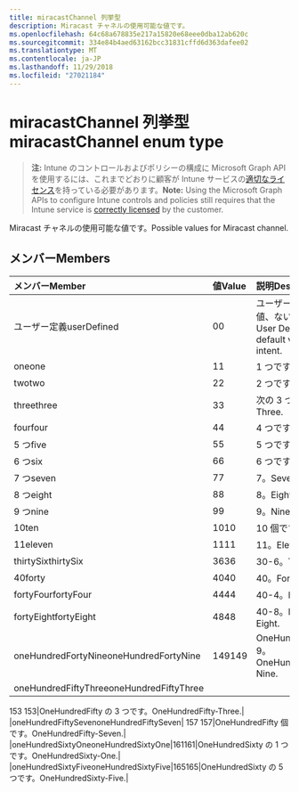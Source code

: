 ```yaml
---
title: miracastChannel 列挙型
description: Miracast チャネルの使用可能な値です。
ms.openlocfilehash: 64c68a678835e217a15820e68eee0dba12ab620c
ms.sourcegitcommit: 334e84b4aed63162bcc31831cffd6d363dafee02
ms.translationtype: MT
ms.contentlocale: ja-JP
ms.lasthandoff: 11/29/2018
ms.locfileid: "27021184"
---
```

# <a name="miracastchannel-enum-type"></a><span data-ttu-id="9b612-103">miracastChannel 列挙型</span><span class="sxs-lookup"><span data-stu-id="9b612-103">miracastChannel enum type</span></span>

> <span data-ttu-id="9b612-104">**注:** Intune のコントロールおよびポリシーの構成に Microsoft Graph API を使用するには、これまでどおりに顧客が Intune サービスの[適切なライセンス](https://go.microsoft.com/fwlink/?linkid=839381)を持っている必要があります。</span><span class="sxs-lookup"><span data-stu-id="9b612-104">**Note:** Using the Microsoft Graph APIs to configure Intune controls and policies still requires that the Intune service is [correctly licensed](https://go.microsoft.com/fwlink/?linkid=839381) by the customer.</span></span>

<span data-ttu-id="9b612-105">Miracast チャネルの使用可能な値です。</span><span class="sxs-lookup"><span data-stu-id="9b612-105">Possible values for Miracast channel.</span></span>
## <a name="members"></a><span data-ttu-id="9b612-106">メンバー</span><span class="sxs-lookup"><span data-stu-id="9b612-106">Members</span></span>
|<span data-ttu-id="9b612-107">メンバー</span><span class="sxs-lookup"><span data-stu-id="9b612-107">Member</span></span>|<span data-ttu-id="9b612-108">値</span><span class="sxs-lookup"><span data-stu-id="9b612-108">Value</span></span>|<span data-ttu-id="9b612-109">説明</span><span class="sxs-lookup"><span data-stu-id="9b612-109">Description</span></span>|
|:---|:---|:---|
|<span data-ttu-id="9b612-110">ユーザー定義</span><span class="sxs-lookup"><span data-stu-id="9b612-110">userDefined</span></span>|<span data-ttu-id="9b612-111">0</span><span class="sxs-lookup"><span data-stu-id="9b612-111">0</span></span>|<span data-ttu-id="9b612-112">ユーザー定義、既定値、ない目的。</span><span class="sxs-lookup"><span data-stu-id="9b612-112">User Defined, default value, no intent.</span></span>|
|<span data-ttu-id="9b612-113">one</span><span class="sxs-lookup"><span data-stu-id="9b612-113">one</span></span>|<span data-ttu-id="9b612-114">1</span><span class="sxs-lookup"><span data-stu-id="9b612-114">1</span></span>|<span data-ttu-id="9b612-115">1 つです。</span><span class="sxs-lookup"><span data-stu-id="9b612-115">One.</span></span>|
|<span data-ttu-id="9b612-116">two</span><span class="sxs-lookup"><span data-stu-id="9b612-116">two</span></span>|<span data-ttu-id="9b612-117">2</span><span class="sxs-lookup"><span data-stu-id="9b612-117">2</span></span>|<span data-ttu-id="9b612-118">2 つです。</span><span class="sxs-lookup"><span data-stu-id="9b612-118">Two.</span></span>|
|<span data-ttu-id="9b612-119">three</span><span class="sxs-lookup"><span data-stu-id="9b612-119">three</span></span>|<span data-ttu-id="9b612-120">3</span><span class="sxs-lookup"><span data-stu-id="9b612-120">3</span></span>|<span data-ttu-id="9b612-121">次の 3 つです。</span><span class="sxs-lookup"><span data-stu-id="9b612-121">Three.</span></span>|
|<span data-ttu-id="9b612-122">four</span><span class="sxs-lookup"><span data-stu-id="9b612-122">four</span></span>|<span data-ttu-id="9b612-123">4</span><span class="sxs-lookup"><span data-stu-id="9b612-123">4</span></span>|<span data-ttu-id="9b612-124">4 つです。</span><span class="sxs-lookup"><span data-stu-id="9b612-124">Four.</span></span>|
|<span data-ttu-id="9b612-125">5 つ</span><span class="sxs-lookup"><span data-stu-id="9b612-125">five</span></span>|<span data-ttu-id="9b612-126">5</span><span class="sxs-lookup"><span data-stu-id="9b612-126">5</span></span>|<span data-ttu-id="9b612-127">5 つです。</span><span class="sxs-lookup"><span data-stu-id="9b612-127">Five.</span></span>|
|<span data-ttu-id="9b612-128">6 つ</span><span class="sxs-lookup"><span data-stu-id="9b612-128">six</span></span>|<span data-ttu-id="9b612-129">6</span><span class="sxs-lookup"><span data-stu-id="9b612-129">6</span></span>|<span data-ttu-id="9b612-130">6 つです。</span><span class="sxs-lookup"><span data-stu-id="9b612-130">Six.</span></span>|
|<span data-ttu-id="9b612-131">7 つ</span><span class="sxs-lookup"><span data-stu-id="9b612-131">seven</span></span>|<span data-ttu-id="9b612-132">7</span><span class="sxs-lookup"><span data-stu-id="9b612-132">7</span></span>|<span data-ttu-id="9b612-133">7。</span><span class="sxs-lookup"><span data-stu-id="9b612-133">Seven.</span></span>|
|<span data-ttu-id="9b612-134">8 つ</span><span class="sxs-lookup"><span data-stu-id="9b612-134">eight</span></span>|<span data-ttu-id="9b612-135">8</span><span class="sxs-lookup"><span data-stu-id="9b612-135">8</span></span>|<span data-ttu-id="9b612-136">8。</span><span class="sxs-lookup"><span data-stu-id="9b612-136">Eight.</span></span>|
|<span data-ttu-id="9b612-137">9 つ</span><span class="sxs-lookup"><span data-stu-id="9b612-137">nine</span></span>|<span data-ttu-id="9b612-138">9</span><span class="sxs-lookup"><span data-stu-id="9b612-138">9</span></span>|<span data-ttu-id="9b612-139">9。</span><span class="sxs-lookup"><span data-stu-id="9b612-139">Nine.</span></span>|
|<span data-ttu-id="9b612-140">10</span><span class="sxs-lookup"><span data-stu-id="9b612-140">ten</span></span>|<span data-ttu-id="9b612-141">10</span><span class="sxs-lookup"><span data-stu-id="9b612-141">10</span></span>|<span data-ttu-id="9b612-142">10 個です。</span><span class="sxs-lookup"><span data-stu-id="9b612-142">Ten.</span></span>|
|<span data-ttu-id="9b612-143">11</span><span class="sxs-lookup"><span data-stu-id="9b612-143">eleven</span></span>|<span data-ttu-id="9b612-144">11</span><span class="sxs-lookup"><span data-stu-id="9b612-144">11</span></span>|<span data-ttu-id="9b612-145">11。</span><span class="sxs-lookup"><span data-stu-id="9b612-145">Eleven.</span></span>|
|<span data-ttu-id="9b612-146">thirtySix</span><span class="sxs-lookup"><span data-stu-id="9b612-146">thirtySix</span></span>|<span data-ttu-id="9b612-147">36</span><span class="sxs-lookup"><span data-stu-id="9b612-147">36</span></span>|<span data-ttu-id="9b612-148">30-6。</span><span class="sxs-lookup"><span data-stu-id="9b612-148">Thirty-Six.</span></span>|
|<span data-ttu-id="9b612-149">40</span><span class="sxs-lookup"><span data-stu-id="9b612-149">forty</span></span>|<span data-ttu-id="9b612-150">40</span><span class="sxs-lookup"><span data-stu-id="9b612-150">40</span></span>|<span data-ttu-id="9b612-151">40。</span><span class="sxs-lookup"><span data-stu-id="9b612-151">Forty.</span></span>|
|<span data-ttu-id="9b612-152">fortyFour</span><span class="sxs-lookup"><span data-stu-id="9b612-152">fortyFour</span></span>|<span data-ttu-id="9b612-153">44</span><span class="sxs-lookup"><span data-stu-id="9b612-153">44</span></span>|<span data-ttu-id="9b612-154">40-4。</span><span class="sxs-lookup"><span data-stu-id="9b612-154">Forty-Four.</span></span>|
|<span data-ttu-id="9b612-155">fortyEight</span><span class="sxs-lookup"><span data-stu-id="9b612-155">fortyEight</span></span>|<span data-ttu-id="9b612-156">48</span><span class="sxs-lookup"><span data-stu-id="9b612-156">48</span></span>|<span data-ttu-id="9b612-157">40-8。</span><span class="sxs-lookup"><span data-stu-id="9b612-157">Forty-Eight.</span></span>|
|<span data-ttu-id="9b612-158">oneHundredFortyNine</span><span class="sxs-lookup"><span data-stu-id="9b612-158">oneHundredFortyNine</span></span>|<span data-ttu-id="9b612-159">149</span><span class="sxs-lookup"><span data-stu-id="9b612-159">149</span></span>|<span data-ttu-id="9b612-160">OneHundredForty 9。</span><span class="sxs-lookup"><span data-stu-id="9b612-160">OneHundredForty-Nine.</span></span>|
|<span data-ttu-id="9b612-161">oneHundredFiftyThree</span><span class="sxs-lookup"><span data-stu-id="9b612-161">oneHundredFiftyThree</span></span>|<span data-ttu-id="9b612-162"> 
153 
</span><span class="sxs-lookup"><span data-stu-id="9b612-162">153</span></span>|<span data-ttu-id="9b612-163">OneHundredFifty の 3 つです。</span><span class="sxs-lookup"><span data-stu-id="9b612-163">OneHundredFifty-Three.</span></span>|
|<span data-ttu-id="9b612-164">oneHundredFiftySeven</span><span class="sxs-lookup"><span data-stu-id="9b612-164">oneHundredFiftySeven</span></span>|<span data-ttu-id="9b612-165"> 
157 
</span><span class="sxs-lookup"><span data-stu-id="9b612-165">157</span></span>|<span data-ttu-id="9b612-166">OneHundredFifty 個です。</span><span class="sxs-lookup"><span data-stu-id="9b612-166">OneHundredFifty-Seven.</span></span>|
|<span data-ttu-id="9b612-167">oneHundredSixtyOne</span><span class="sxs-lookup"><span data-stu-id="9b612-167">oneHundredSixtyOne</span></span>|<span data-ttu-id="9b612-168">161</span><span class="sxs-lookup"><span data-stu-id="9b612-168">161</span></span>|<span data-ttu-id="9b612-169">OneHundredSixty の 1 つです。</span><span class="sxs-lookup"><span data-stu-id="9b612-169">OneHundredSixty-One.</span></span>|
|<span data-ttu-id="9b612-170">oneHundredSixtyFive</span><span class="sxs-lookup"><span data-stu-id="9b612-170">oneHundredSixtyFive</span></span>|<span data-ttu-id="9b612-171">165</span><span class="sxs-lookup"><span data-stu-id="9b612-171">165</span></span>|<span data-ttu-id="9b612-172">OneHundredSixty の 5 つです。</span><span class="sxs-lookup"><span data-stu-id="9b612-172">OneHundredSixty-Five.</span></span>|



